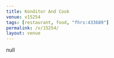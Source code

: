 ```yaml
---
title: Konditor And Cook
venue: v15254
tags: [restaurant, food, "fhrs:433689"]
permalink: /v/15254/
layout: venue
---
```

null